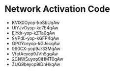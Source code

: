# Network Activation Code
* KVlX0Oyop-koSbUqAw
* UlYJvOyop-ko7E4qAw
* EjYdr-yop-kZTa0qAw
* 8VPdL-yop-kGFP4qAw
* GPGYceyop-kGJecqAw
* 990CX-yop9Jr33MqAw
* VfetAeyop9JVh5gqAw
* 2CNWSuyop9IHMT0qAw
* ZUQ9beyop9IDnHkqAw
